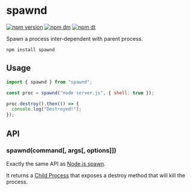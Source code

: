 # spawnd

[![npm version](https://img.shields.io/npm/v/spawnd.svg)](https://www.npmjs.com/package/spawnd)
[![npm dm](https://img.shields.io/npm/dm/spawnd.svg)](https://www.npmjs.com/package/spawnd)
[![npm dt](https://img.shields.io/npm/dt/spawnd.svg)](https://www.npmjs.com/package/spawnd)

Spawn a process inter-dependent with parent process.

```
npm install spawnd
```

## Usage

```js
import { spawnd } from "spawnd";

const proc = spawnd("node server.js", { shell: true });

proc.destroy().then(() => {
  console.log("Destroyed!");
});
```

## API

### spawnd(command[, args[, options]])

Exactly the same API as [Node.js spawn](https://nodejs.org/api/child_process.html#child_process_child_process_spawn_command_args_options).

It returns a [Child Process](https://nodejs.org/api/child_process.html#child_process_class_childprocess) that exposes a destroy method that will kill the process.
